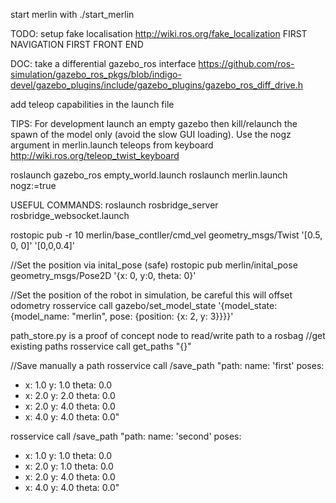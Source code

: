 start merlin with ./start_merlin

TODO:
setup fake localisation http://wiki.ros.org/fake_localization
FIRST NAVIGATION
FIRST FRONT END

DOC:
take a differential gazebo_ros interface https://github.com/ros-simulation/gazebo_ros_pkgs/blob/indigo-devel/gazebo_plugins/include/gazebo_plugins/gazebo_ros_diff_drive.h

add teleop capabilities in the launch file

TIPS:
For development launch an empty gazebo then kill/relaunch the spawn of the model only (avoid the slow GUI loading). Use the nogz argument in merlin.launch
teleops from keyboard http://wiki.ros.org/teleop_twist_keyboard

roslaunch gazebo_ros empty_world.launch
roslaunch merlin.launch nogz:=true

USEFUL COMMANDS:
roslaunch rosbridge_server rosbridge_websocket.launch

rostopic pub -r 10 merlin/base_contller/cmd_vel geometry_msgs/Twist '[0.5, 0, 0]' '[0,0,0.4]'

//Set the position via inital_pose (safe)
rostopic pub merlin/inital_pose geometry_msgs/Pose2D '{x: 0, y:0, theta: 0}'

//Set the position of the robot in simulation, be careful this will offset odometry
rosservice call gazebo/set_model_state '{model_state: {model_name: "merlin", pose: {position: {x: 2, y: 3}}}}'

path_store.py is a proof of concept node to read/write path to a rosbag
//get existing paths
rosservice call get_paths "{}"

//Save manually a path
rosservice call /save_path "path:
  name: 'first'
  poses:
  - x: 1.0
    y: 1.0
    theta: 0.0
  - x: 2.0
    y: 2.0
    theta: 0.0
  - x: 2.0
    y: 4.0
    theta: 0.0
  - x: 4.0
    y: 4.0
    theta: 0.0"
 
rosservice call /save_path "path:
  name: 'second'
  poses:
  - x: 1.0
    y: 1.0
    theta: 0.0
  - x: 2.0
    y: 1.0
    theta: 0.0
  - x: 2.0
    y: 4.0
    theta: 0.0
  - x: 4.0
    y: 4.0
    theta: 0.0"
